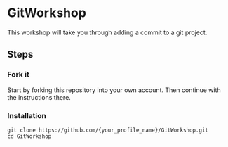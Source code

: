 # GitWorkshop
This workshop will take you through adding a commit to a git project.

## Steps
### Fork it
Start by forking this repository into your own account. Then continue with the instructions there.

### Installation
```
git clone https://github.com/{your_profile_name}/GitWorkshop.git
cd GitWorkshop
```
